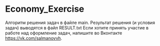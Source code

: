 # Economy_Exercise
Алгоритм решения задач в файле main.
Результат решения (и условия задач) выводятся в файл RESULT.txt
Если хотите принять участие в работе над оформление задач, напишите во Вконтакте https://vk.com/salmanovvh. 
